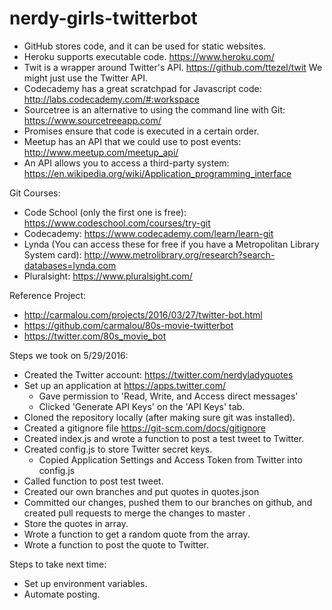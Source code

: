 # nerdy-girls-twitterbot

* GitHub stores code, and it can be used for static websites.
* Heroku supports executable code. https://www.heroku.com/
* Twit is a wrapper around Twitter's API. https://github.com/ttezel/twit We might just use the Twitter API.
* Codecademy has a great scratchpad for Javascript code: http://labs.codecademy.com/#:workspace
* Sourcetree is an alternative to using the command line with Git: https://www.sourcetreeapp.com/
* Promises ensure that code is executed in a certain order.
* Meetup has an API that we could use to post events: http://www.meetup.com/meetup_api/
* An API allows you to access a third-party system: https://en.wikipedia.org/wiki/Application_programming_interface

Git Courses:
* Code School (only the first one is free): https://www.codeschool.com/courses/try-git 
* Codecademy: https://www.codecademy.com/learn/learn-git
* Lynda (You can access these for free if you have a Metropolitan Library System card): http://www.metrolibrary.org/research?search-databases=lynda.com
* Pluralsight: https://www.pluralsight.com/

Reference Project:
* http://carmalou.com/projects/2016/03/27/twitter-bot.html
* https://github.com/carmalou/80s-movie-twitterbot
* https://twitter.com/80s_movie_bot

Steps we took on 5/29/2016:
* Created the Twitter account: https://twitter.com/nerdyladyquotes
* Set up an application at https://apps.twitter.com/
  * Gave permission to 'Read, Write, and Access direct messages'
  * Clicked 'Generate API Keys' on the 'API Keys' tab.
* Cloned the repository locally (after making sure git was installed).
* Created a gitignore file https://git-scm.com/docs/gitignore
* Created index.js and wrote a function to post a test tweet to Twitter.
* Created config.js to store Twitter secret keys.
  * Copied Application Settings and Access Token from Twitter into config.js
* Called function to post test tweet.
* Created our own branches and put quotes in quotes.json
* Committed our changes, pushed them to our branches on github, and created pull requests to merge the changes to master .
* Store the quotes in array.
* Wrote a function to get a random quote from the array.
* Wrote a function to post the quote to Twitter.

Steps to take next time:
* Set up environment variables.
* Automate posting.
